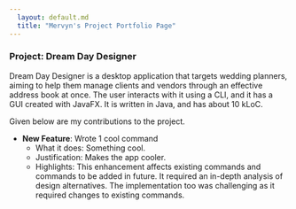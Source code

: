 ```yaml
---
  layout: default.md
  title: "Mervyn's Project Portfolio Page"
---
```


### Project: Dream Day Designer

Dream Day Designer is a desktop application that targets wedding planners, aiming to help them manage clients and vendors through an effective address book at once. The user interacts with it using a CLI, and it has a GUI created with JavaFX. It is written in Java, and has about 10 kLoC.

Given below are my contributions to the project.

* **New Feature**: Wrote 1 cool command
  * What it does: Something cool.
  * Justification: Makes the app cooler.
  * Highlights: This enhancement affects existing commands and commands to be added in future. It required an in-depth analysis of design alternatives. The implementation too was challenging as it required changes to existing commands.
